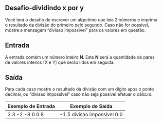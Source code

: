 ## Desafio-dividindo x por y

Você terá o desafio de escrever um algoritmo que leia 2 números e imprima o resultado da divisão do primeiro pelo segundo. Caso não for possível, mostre a mensagem “divisao impossivel” para os valores em questão.

## Entrada

A entrada contém um número inteiro **N**. Este **N** será a quantidade de pares de valores inteiros (X e Y) que serão lidos em seguida.

## Saída

Para cada caso mostre o resultado da divisão com um dígito após o ponto decimal, ou “divisao impossivel” caso não seja possível efetuar o cálculo.

 

| Exemplo de Entrada    | Exemplo de Saída                |
| --------------------- | ------------------------------- |
| 3			3 -2			-8 0			0 8 | -1.5			divisao impossivel			0.0 |